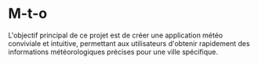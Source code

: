 # M-t-o
L'objectif principal de ce projet est de créer une application météo conviviale et intuitive, permettant aux utilisateurs d'obtenir rapidement des informations météorologiques précises pour une ville spécifique.
